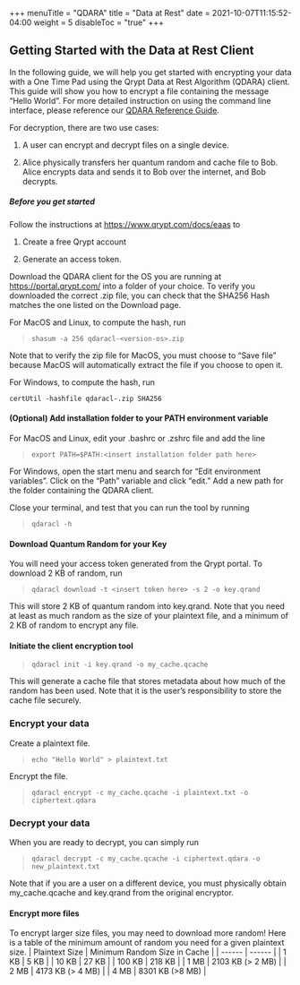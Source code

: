 +++
menuTitle = "QDARA"
title = "Data at Rest"
date = 2021-10-07T11:15:52-04:00
weight = 5
disableToc = "true"
+++

## Getting Started with the Data at Rest Client
In the following guide, we will help you get started with encrypting your data with a One Time Pad using the Qrypt Data at Rest Algorithm (QDARA) client. This guide will show you how to encrypt a file containing the message “Hello World”. For more detailed instruction on using the command line interface, please reference our [QDARA Reference Guide](https://www.qrypt.com/qdara-ref-guide). 

For decryption, there are two use cases: 

1. A user can encrypt and decrypt files on a single device. 

2. Alice physically transfers her quantum random and cache file to Bob. Alice encrypts data and sends it to Bob over the internet, and Bob decrypts. 

##### Before you get started

Follow the instructions at https://www.qrypt.com/docs/eaas to 

1. Create a free Qrypt account 

2. Generate an access token. 

Download the QDARA client for the OS you are running at https://portal.qrypt.com/ into a folder of your choice. To verify you downloaded the correct .zip file, you can check that the SHA256 Hash matches the one listed on the Download page.

For MacOS and Linux, to compute the hash, run

> `shasum -a 256 qdaracl-<version-os>.zip`

Note that to verify the zip file for MacOS, you must choose to “Save file” because MacOS will automatically extract the file if you choose to open it.

For Windows, to compute the hash, run

<code>certUtil -hashfile qdaracl-<version-os>.zip SHA256</code>

#### (Optional) Add installation folder to your PATH environment variable 

For MacOS and Linux, edit your .bashrc or .zshrc file and add the line 

> `export PATH=$PATH:<insert installation folder path here>`

For Windows, open the start menu and search for “Edit environment variables”. Click on the “Path” variable and click “edit.” Add a new path for the folder containing the QDARA client. 

 Close your terminal, and test that you can run the tool by running 

> `qdaracl -h`

#### Download Quantum Random for your Key 

You will need your access token generated from the Qrypt portal. To download 2 KB of random, run 

> `qdaracl download -t <insert token here> -s 2 -o key.qrand`

This will store 2 KB of quantum random into key.qrand. Note that you need at least as much random as the size of your plaintext file, and a minimum of 2 KB of random to encrypt any file. 

#### Initiate the client encryption tool 

> `qdaracl init -i key.qrand -o my_cache.qcache` 

This will generate a cache file that stores metadata about how much of the random has been used. Note that it is the user’s responsibility to store the cache file securely. 

 
### Encrypt your data 

Create a plaintext file. 

> `echo "Hello World" > plaintext.txt`

 
Encrypt the file. 

> `qdaracl encrypt -c my_cache.qcache -i plaintext.txt -o ciphertext.qdara` 

 
### Decrypt your data 

When you are ready to decrypt, you can simply run 

> `qdaracl decrypt -c my_cache.qcache -i ciphertext.qdara -o new_plaintext.txt` 

Note that if you are a user on a different device, you must physically obtain my_cache.qcache and key.qrand from the original encryptor. 

 

#### Encrypt more files 

To encrypt larger size files, you may need to download more random! Here is a table of the minimum amount of random you need for a given plaintext size. 
| Plaintext Size |	Minimum Random Size in Cache |
| ------ | ------ |
| 1 KB | 5 KB |
| 10 KB | 27 KB |
| 100 KB | 218 KB |
| 1 MB | 2103 KB (> 2 MB) |
| 2 MB | 4173 KB (> 4 MB) |
| 4 MB | 8301 KB (>8 MB) |
